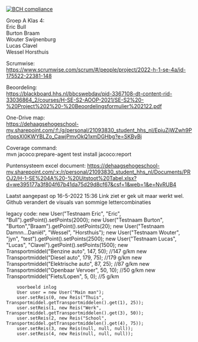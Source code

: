 [![BCH compliance](https://bettercodehub.com/edge/badge/hhs-semester-se-s2/2122-Projectgroep-4a?branch=master&token=99410942d5588050cb9a9298de233e86880343da)](https://bettercodehub.com/)  

Groep A Klas 4:  
Eric Bull  
Burton Braam  
Wouter Swijnenburg  
Lucas Clavel  
Wessel Horsthuis

Scrumwise:  
https://www.scrumwise.com/scrum/#/people/project/2022-h-1-se-4a/id-175522-22381-148

Beoordeling:  
https://blackboard.hhs.nl/bbcswebdav/pid-3367108-dt-content-rid-33036864_2/courses/H-SE-S2-AOOP-2021/SE-S2%20-%20Project%202%20-%20Beoordelingsformulier%202122.pdf

One-Drive map:  
https://dehaagsehogeschool-my.sharepoint.com/:f:/g/personal/21093830_student_hhs_nl/EpiuZjWZwh9PrfppsXl0KWYBLZo_CawjPmvOkQ1xmDGHbg?e=SKByBj

Coverage command:  
mvn jacoco:prepare-agent test install jacoco:report

Puntensysteem excel document:
https://dehaagsehogeschool-my.sharepoint.com/:x:/r/personal/21093830_student_hhs_nl/Documents/PROJ2/H-1-SE%204A%20-%20Uitstoot%20Tabel.xlsx?d=we395177a3f804f67b41da75d29d8cf67&csf=1&web=1&e=NvRUB4

Laatst aangepast op 16-5-2022 15:36
Link ziet er gek uit maar werkt wel. Github verandert de visuals van sommige lettercombinaties


legacy code:
        new User("Testnaam Eric", "Eric", "Bull").getPoint().setPoints(2000);
        new User("Testnaam Burton", "Burton","Braam").getPoint().setPoints(20);
        new User("Testnaam Damnn...Daniël", "Wessel", "Horsthuis");
        new User("Testnaam Wouter", "jyn", "test").getPoint().setPoints(2500);
        new User("Testnaam Lucas", "Lucas", "Clavel").getPoint().setPoints(1500);
        new Transportmiddel("Benzine auto", 147, 50);       //147 g/km
        new Transportmiddel("Diesel auto", 179, 75);        //179 g/km
        new Transportmiddel("Elektrische auto", 87, 25);    //87 g/km
        new Transportmiddel("Openbaar Vervoer", 50, 10);    //50 g/km
        new Transportmiddel("Fiets/Lopen", 5, 0);           //5 g/km

        voorbeeld inlog
        User user = new User("Main man");
        user.setReis(0, new Reis("Thuis", Transportmiddel.getTransportmiddelen().get(1), 25));
        user.setReis(1, new Reis("Werk", Transportmiddel.getTransportmiddelen().get(3), 50));
        user.setReis(2, new Reis("School", Transportmiddel.getTransportmiddelen().get(4), 75));
        user.setReis(3, new Reis(null, null, null));
        user.setReis(4, new Reis(null, null, null));